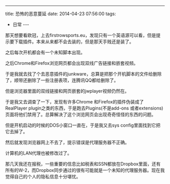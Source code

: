 
---
title: 恐怖的恶意蔓延
date: 2014-04-23 07:56:00
tags:
  - 日常
---​

那天想要看欧冠，上去firstrowsports.eu，发现只有一个英语源可以看，但是提示要下载插件。本来从来都不会去装的，但是那天手贱还是装了。

<!--more-->

之后每次开机都会有一个未知脚本出现。

之后Chrome和Firefox浏览网页都会出现双线广告链接和嵌套视频。

于是我就去找了个去恶意插件的junkware，总算是把那个开机脚本的文件给删除了，顺带还删除了一些注册表项，连腾讯QQ都给删除了。

但是浏览器里面的双线链接和网页嵌套的jwplayer视频仍然在。

于是我又去调查了一下，发现有许多Chrome 和Firefox的插件伪装成了RealPlayer plugin之类的东西，于是跑去Plugins(不是add-ons 或者extensions)页面将他们禁用了。总算解决了这个浏览网页会出现奇奇怪怪的东西的问题。

但是开机启动的时候的DOS小窗口一直在，于是我又去sys config里面找到它把它去掉了。

然后就发现浏览器网上不去了，提示错误是代理服务器不正确。

计算机的LAN代理也被修改过了。

那几天我还在报税，一些重要的信息比如税表和SSN都放在Dropbox里面，还有所有的W-2，而Dropbox同步通过的很有可能就是一个未知的代理服务器。现在我觉得自己的个人的隐私信息十分堪忧。
